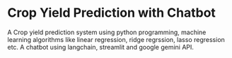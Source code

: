 # Crop Yield Prediction with Chatbot
 A Crop yield prediction system using python programming, machine learning algorithms like linear regression, ridge regrssion, lasso regression etc.
 A chatbot using langchain, streamlit and google gemini API.
